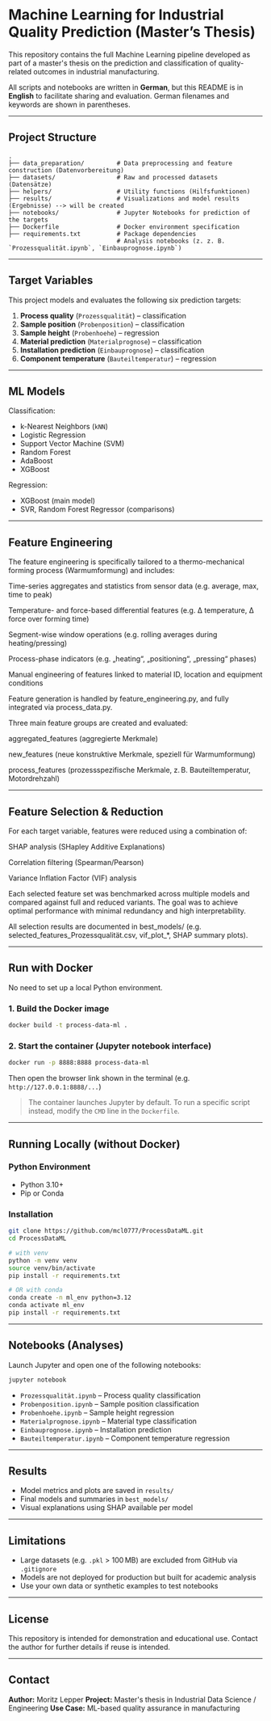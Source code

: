 # Machine Learning for Industrial Quality Prediction (Master’s Thesis)

This repository contains the full Machine Learning pipeline developed as part of a master's thesis on the prediction and classification of quality-related outcomes in industrial manufacturing. 

All scripts and notebooks are written in **German**, but this README is in **English** to facilitate sharing and evaluation. German filenames and keywords are shown in parentheses.

---

## Project Structure

```
.
├── data_preparation/         # Data preprocessing and feature construction (Datenvorbereitung)
├── datasets/                 # Raw and processed datasets (Datensätze)
├── helpers/                  # Utility functions (Hilfsfunktionen)
├── results/                  # Visualizations and model results (Ergebnisse) --> will be created
├── notebooks/                # Jupyter Notebooks for prediction of the targets
├── Dockerfile                # Docker environment specification
├── requirements.txt          # Package dependencies
                              # Analysis notebooks (z. ​z. B. `Prozessqualität.ipynb`, `Einbauprognose.ipynb`)
```

---

## Target Variables

This project models and evaluates the following six prediction targets:

1. **Process quality** (`Prozessqualität`) – classification
2. **Sample position** (`Probenposition`) – classification
3. **Sample height** (`Probenhoehe`) – regression
4. **Material prediction** (`Materialprognose`) – classification
5. **Installation prediction** (`Einbauprognose`) – classification
6. **Component temperature** (`Bauteiltemperatur`) – regression

---

## ML Models

Classification:

* k-Nearest Neighbors (`kNN`)
* Logistic Regression
* Support Vector Machine (SVM)
* Random Forest
* AdaBoost
* XGBoost

Regression:

* XGBoost (main model)
* SVR, Random Forest Regressor (comparisons)

---

## Feature Engineering

The feature engineering is specifically tailored to a thermo-mechanical forming process (Warmumformung) and includes:

Time-series aggregates and statistics from sensor data (e.g. average, max, time to peak)

Temperature- and force-based differential features (e.g. Δ temperature, Δ force over forming time)

Segment-wise window operations (e.g. rolling averages during heating/pressing)

Process-phase indicators (e.g. „heating“, „positioning“, „pressing“ phases)

Manual engineering of features linked to material ID, location and equipment conditions

Feature generation is handled by feature_engineering.py, and fully integrated via process_data.py.

Three main feature groups are created and evaluated:

aggregated_features (aggregierte Merkmale)

new_features (neue konstruktive Merkmale, speziell für Warmumformung)

process_features (prozessspezifische Merkmale, z. B. Bauteiltemperatur, Motordrehzahl)

---

## Feature Selection & Reduction

For each target variable, features were reduced using a combination of:

SHAP analysis (SHapley Additive Explanations)

Correlation filtering (Spearman/Pearson)

Variance Inflation Factor (VIF) analysis

Each selected feature set was benchmarked across multiple models and compared against full and reduced variants. The goal was to achieve optimal performance with minimal redundancy and high interpretability.

All selection results are documented in best_models/ (e.g. selected_features_Prozessqualität.csv, vif_plot_*, SHAP summary plots).

---

## Run with Docker

No need to set up a local Python environment.

### 1. Build the Docker image

```bash
docker build -t process-data-ml .
```

### 2. Start the container (Jupyter notebook interface)

```bash
docker run -p 8888:8888 process-data-ml
```

Then open the browser link shown in the terminal (e.g. `http://127.0.0.1:8888/...`)

> The container launches Jupyter by default. To run a specific script instead, modify the `CMD` line in the `Dockerfile`.

---

## Running Locally (without Docker)

### Python Environment

* Python 3.10+
* Pip or Conda

### Installation

```bash
git clone https://github.com/mcl0777/ProcessDataML.git
cd ProcessDataML

# with venv
python -m venv venv
source venv/bin/activate
pip install -r requirements.txt

# OR with conda
conda create -n ml_env python=3.12
conda activate ml_env
pip install -r requirements.txt
```

---

## Notebooks (Analyses)

Launch Jupyter and open one of the following notebooks:

```bash
jupyter notebook
```

* `Prozessqualität.ipynb` – Process quality classification
* `Probenposition.ipynb` – Sample position classification
* `Probenhoehe.ipynb` – Sample height regression
* `Materialprognose.ipynb` – Material type classification
* `Einbauprognose.ipynb` – Installation prediction
* `Bauteiltemperatur.ipynb` – Component temperature regression

---

## Results

* Model metrics and plots are saved in `results/`
* Final models and summaries in `best_models/`
* Visual explanations using SHAP available per model

---

## Limitations

* Large datasets (e.g. `.pkl` > 100 MB) are excluded from GitHub via `.gitignore`
* Models are not deployed for production but built for academic analysis
* Use your own data or synthetic examples to test notebooks

---

## License

This repository is intended for demonstration and educational use.
Contact the author for further details if reuse is intended.

---

## Contact

**Author:** Moritz Lepper
**Project:** Master's thesis in Industrial Data Science / Engineering
**Use Case:** ML-based quality assurance in manufacturing
